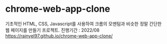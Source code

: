 # chrome-web-app-clone
기초적인 HTML, CSS, Javascript를 사용하여 크롬의 모멘텀과 비슷한 정말 간단한 웹 페이지를 만들기 프로젝트.
진행기간 : 2022/08
https://rainyel97.github.io/chrome-web-app-clone/
